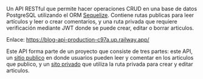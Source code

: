 Un API RESTful que permite hacer operaciones CRUD en una base de datos PostgreSQL utilizando el ORM [Sequelize](https://sequelize.org/). Contiene rutas publicas para 
leer artículos y leer o crear comentarios, y una ruta privada que requiere verificación mediante JWT donde se puede crear, editar o borrar articulos.

Enlace: https://blog-api-production-c97a.up.railway.app/

Este API forma parte de un proyecto que consiste de tres partes: este API, un [sitio publico](https://github.com/oliverowen2210/blog-public/) en donde usuarios
pueden leer y comentar en los articulos que publico, y un [sito privado](https://github.com/oliverowen2210/blog-public/) que utiliza la ruta privada para crear y editar articulos.
